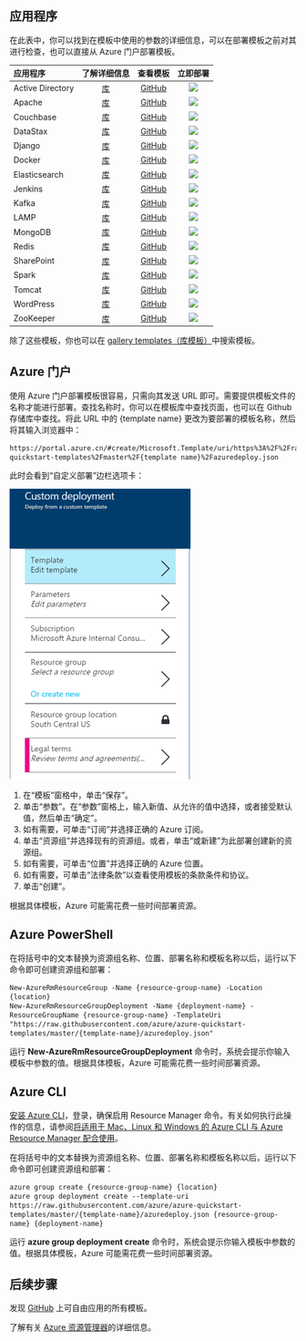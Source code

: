 

## 应用程序

在此表中，你可以找到在模板中使用的参数的详细信息，可以在部署模板之前对其进行检查，也可以直接从 Azure 门户部署模板。

| 应用程序 | 了解详细信息 | 查看模板 | 立即部署 |
|:---|:---:|:---:|:---:|
| Active Directory | [库](https://azure.microsoft.com/documentation/templates/active-directory-new-domain-ha-2-dc/) | [GitHub](https://github.com/Azure/azure-quickstart-templates/tree/master/active-directory-new-domain-ha-2-dc) | <a href="https://portal.azure.cn/#create/Microsoft.Template/uri/https%3A%2F%2Fraw.githubusercontent.com%2FAzure%2Fazure-quickstart-templates%2Fmaster%2Factive-directory-new-domain-ha-2-dc%2Fazuredeploy.json" target="_blank"><img src="http://azuredeploy.net/deploybutton.png"/></a> |
| Apache | [库](https://azure.microsoft.com/documentation/templates/apache2-on-ubuntu-vm/) | [GitHub](https://github.com/Azure/azure-quickstart-templates/tree/master/apache2-on-ubuntu-vm) | <a href="https://portal.azure.cn/#create/Microsoft.Template/uri/https%3A%2F%2Fraw.githubusercontent.com%2FAzure%2Fazure-quickstart-templates%2Fmaster%2Fapache2-on-ubuntu-vm%2Fazuredeploy.json" target="_blank"><img src="http://azuredeploy.net/deploybutton.png"/></a>
| Couchbase | [库](https://azure.microsoft.com/documentation/templates/couchbase-on-ubuntu/) | [GitHub](https://github.com/Azure/azure-quickstart-templates/tree/master/couchbase-on-ubuntu) | <a href="https://portal.azure.cn/#create/Microsoft.Template/uri/https%3A%2F%2Fraw.githubusercontent.com%2FAzure%2Fazure-quickstart-templates%2Fmaster%2Fcouchbase-on-ubuntu%2Fazuredeploy.json" target="_blank"><img src="http://azuredeploy.net/deploybutton.png"/></a> |
| DataStax | [库](https://azure.microsoft.com/documentation/templates/datastax-on-ubuntu/) | [GitHub](https://github.com/Azure/azure-quickstart-templates/tree/master/datastax-on-ubuntu) | <a href="https://portal.azure.cn/#create/Microsoft.Template/uri/https%3A%2F%2Fraw.githubusercontent.com%2FAzure%2Fazure-quickstart-templates%2Fmaster%2Fdatastax-on-ubuntu%2Fazuredeploy.json" target="_blank"><img src="http://azuredeploy.net/deploybutton.png"/></a> |
| Django | [库](https://azure.microsoft.com/documentation/templates/django-app/) | [GitHub](https://github.com/Azure/azure-quickstart-templates/tree/master/django-app) | <a href="https://portal.azure.cn/#create/Microsoft.Template/uri/https%3A%2F%2Fraw.githubusercontent.com%2FAzure%2Fazure-quickstart-templates%2Fmaster%2Fdjango-app%2Fazuredeploy.json" target="_blank"><img src="http://azuredeploy.net/deploybutton.png"/></a> |
| Docker | [库](https://azure.microsoft.com/documentation/templates/docker-simple-on-ubuntu/) | [GitHub](https://github.com/Azure/azure-quickstart-templates/tree/master/docker-simple-on-ubuntu) | <a href="https://portal.azure.cn/#create/Microsoft.Template/uri/https%3A%2F%2Fraw.githubusercontent.com%2FAzure%2Fazure-quickstart-templates%2Fmaster%2Fdocker-simple-on-ubuntu%2Fazuredeploy.json" target="_blank"><img src="http://azuredeploy.net/deploybutton.png"/></a> |
| Elasticsearch | [库](https://azure.microsoft.com/documentation/templates/elasticsearch/) | [GitHub](https://github.com/Azure/azure-quickstart-templates/tree/master/elasticsearch) | <a href="https://portal.azure.cn/#create/Microsoft.Template/uri/https%3A%2F%2Fraw.githubusercontent.com%2FAzure%2Fazure-quickstart-templates%2Fmaster%2Felasticsearch%2Fazuredeploy.json" target="_blank"><img src="http://azuredeploy.net/deploybutton.png"/></a> |
| Jenkins | [库](https://azure.microsoft.com/documentation/templates/jenkins-on-ubuntu/) | [GitHub](https://github.com/Azure/azure-quickstart-templates/tree/master/jenkins-on-ubuntu) | <a href="https://portal.azure.cn/#create/Microsoft.Template/uri/https%3A%2F%2Fraw.githubusercontent.com%2FAzure%2Fazure-quickstart-templates%2Fmaster%2Fjenkins-on-ubuntu%2Fazuredeploy.json" target="_blank"><img src="http://azuredeploy.net/deploybutton.png"/></a> |
| Kafka | [库](https://azure.microsoft.com/documentation/templates/kafka-ubuntu-multidisks/) | [GitHub](https://github.com/Azure/azure-quickstart-templates/tree/master/kafka-on-ubuntu) | <a href="https://portal.azure.cn/#create/Microsoft.Template/uri/https%3A%2F%2Fraw.githubusercontent.com%2FAzure%2Fazure-quickstart-templates%2Fmaster%kafka-on-ubuntu%2Fazuredeploy.json" target="_blank"><img src="http://azuredeploy.net/deploybutton.png"/></a> |
| LAMP | [库](https://azure.microsoft.com/documentation/templates/lamp-app/) | [GitHub](https://github.com/Azure/azure-quickstart-templates/tree/master/lamp-app) | <a href="https://portal.azure.cn/#create/Microsoft.Template/uri/https%3A%2F%2Fraw.githubusercontent.com%2FAzure%2Fazure-quickstart-templates%2Fmaster%2Flamp-app%2Fazuredeploy.json" target="_blank"><img src="http://azuredeploy.net/deploybutton.png"/></a> |
| MongoDB | [库](https://azure.microsoft.com/documentation/templates/mongodb-on-ubuntu/) | [GitHub](https://github.com/Azure/azure-quickstart-templates/tree/master/mongodb-on-ubuntu) | <a href="https://portal.azure.cn/#create/Microsoft.Template/uri/https%3A%2F%2Fraw.githubusercontent.com%2FAzure%2Fazure-quickstart-templates%2Fmaster%2Fmongodb-on-ubuntu%2Fazuredeploy.json" target="_blank"><img src="http://azuredeploy.net/deploybutton.png"/></a> |
| Redis | [库](https://azure.microsoft.com/documentation/templates/redis-high-availability/) | [GitHub](https://github.com/Azure/azure-quickstart-templates/tree/master/redis-high-availability) | <a href="https://portal.azure.cn/#create/Microsoft.Template/uri/https%3A%2F%2Fraw.githubusercontent.com%2FAzure%2Fazure-quickstart-templates%2Fmaster%2Fredis-high-availability%2Fazuredeploy.json" target="_blank"><img src="http://azuredeploy.net/deploybutton.png"/></a> |
| SharePoint | [库](https://azure.microsoft.com/documentation/templates/sharepoint-three-vm/) | [GitHub](https://github.com/Azure/azure-quickstart-templates/tree/master/sharepoint-three-vm) | <a href="https://portal.azure.cn/#create/Microsoft.Template/uri/https%3A%2F%2Fraw.githubusercontent.com%2FAzure%2Fazure-quickstart-templates%2Fmaster%2Fsharepoint-three-vm%2Fazuredeploy.json" target="_blank"><img src="http://azuredeploy.net/deploybutton.png"/></a> |
| Spark | [库](https://azure.microsoft.com/documentation/templates/spark-ubuntu-multidisks/) | [GitHub](https://github.com/Azure/azure-quickstart-templates/tree/master/spark-ubuntu-multidisks) | <a href="https://portal.azure.cn/#create/Microsoft.Template/uri/https%3A%2F%2Fraw.githubusercontent.com%2FAzure%2Fazure-quickstart-templates%2Fmaster%2Fspark-ubuntu-multidisks%2Fazuredeploy.json" target="_blank"><img src="http://azuredeploy.net/deploybutton.png"/></a> |
| Tomcat | [库](https://azure.microsoft.com/documentation/templates/openjdk-tomcat-ubuntu-vm/) | [GitHub](https://github.com/Azure/azure-quickstart-templates/tree/master/openjdk-tomcat-ubuntu-vm) | <a href="https://portal.azure.cn/#create/Microsoft.Template/uri/https%3A%2F%2Fraw.githubusercontent.com%2FAzure%2Fazure-quickstart-templates%2Fmaster%2Fopenjdk-tomcat-ubuntu-vm%2Fazuredeploy.json" target="_blank"><img src="http://azuredeploy.net/deploybutton.png"/></a> |
| WordPress | [库](https://azure.microsoft.com/documentation/templates/wordpress-single-vm-ubuntu/) | [GitHub](https://github.com/Azure/azure-quickstart-templates/tree/master/wordpress-single-vm-ubuntu) | <a href="https://portal.azure.cn/#create/Microsoft.Template/uri/https%3A%2F%2Fraw.githubusercontent.com%2FAzure%2Fazure-quickstart-templates%2Fmaster%2Fwordpress-single-vm-ubuntu%2Fazuredeploy.json" target="_blank"><img src="http://azuredeploy.net/deploybutton.png"/></a> |
| ZooKeeper | [库](https://azure.microsoft.com/documentation/templates/zookeeper-cluster-ubuntu-vm/) | [GitHub](https://github.com/Azure/azure-quickstart-templates/tree/master/zookeeper-cluster-ubuntu-vm) | <a href="https://portal.azure.cn/#create/Microsoft.Template/uri/https%3A%2F%2Fraw.githubusercontent.com%2FAzure%2Fazure-quickstart-templates%2Fmaster%2Fzookeeper-cluster-ubuntu-vm%2Fazuredeploy.json" target="_blank"><img src="http://azuredeploy.net/deploybutton.png"/></a> |

除了这些模板，你也可以在 [gallery templates（库模板）](https://azure.microsoft.com/documentation/templates/)中搜索模板。

## Azure 门户

使用 Azure 门户部署模板很容易，只需向其发送 URL 即可。需要提供模板文件的名称才能进行部署。查找名称时，你可以在模板库中查找页面，也可以在 Github 存储库中查找。将此 URL 中的 {template name} 更改为要部署的模板名称，然后将其输入浏览器中：

    https://portal.azure.cn/#create/Microsoft.Template/uri/https%3A%2F%2Fraw.githubusercontent.com%2FAzure%2Fazure-quickstart-templates%2Fmaster%2F{template name}%2Fazuredeploy.json

此时会看到“自定义部署”边栏选项卡：

![](./media/virtual-machines-common-app-frameworks/azure-portal-template.png)

1.	在“模板”窗格中，单击“保存”。
2.	单击“参数”。在“参数”窗格上，输入新值、从允许的值中选择，或者接受默认值，然后单击“确定”。
3.	如有需要，可单击“订阅”并选择正确的 Azure 订阅。
4.	单击“资源组”并选择现有的资源组。或者，单击“或新建”为此部署创建新的资源组。
5.	如有需要，可单击“位置”并选择正确的 Azure 位置。
6.	如有需要，可单击“法律条款”以查看使用模板的条款条件和协议。
7.	单击“创建”。

根据具体模板，Azure 可能需花费一些时间部署资源。

## Azure PowerShell

在将括号中的文本替换为资源组名称、位置、部署名称和模板名称以后，运行以下命令即可创建资源组和部署：

	New-AzureRmResourceGroup -Name {resource-group-name} -Location {location}
	New-AzureRmResourceGroupDeployment -Name {deployment-name} -ResourceGroupName {resource-group-name} -TemplateUri "https://raw.githubusercontent.com/azure/azure-quickstart-templates/master/{template-name}/azuredeploy.json"

运行 **New-AzureRmResourceGroupDeployment** 命令时，系统会提示你输入模板中参数的值。根据具体模板，Azure 可能需花费一些时间部署资源。

## Azure CLI

[安装 Azure CLI](/documentation/articles/xplat-cli-install)，登录，确保启用 Resource Manager 命令。有关如何执行此操作的信息，请参阅[将适用于 Mac、Linux 和 Windows 的 Azure CLI 与 Azure Resource Manager 配合使用](/documentation/articles/xplat-cli-azure-resource-manager)。

在将括号中的文本替换为资源组名称、位置、部署名称和模板名称以后，运行以下命令即可创建资源组和部署：

	azure group create {resource-group-name} {location}
	azure group deployment create --template-uri https://raw.githubusercontent.com/azure/azure-quickstart-templates/master/{template-name}/azuredeploy.json {resource-group-name} {deployment-name}

运行 **azure group deployment create** 命令时，系统会提示你输入模板中参数的值。根据具体模板，Azure 可能需花费一些时间部署资源。

## 后续步骤

发现 [GitHub](https://github.com/Azure/azure-quickstart-templates) 上可自由应用的所有模板。

了解有关 [Azure 资源管理器](/documentation/articles/resource-group-template-deploy)的详细信息。